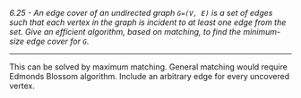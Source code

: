 *6.25 - An edge cover of an undirected graph `G=(V, E)` is a set of edges such that each vertex in the graph is incident to at least one edge from the set. Give an efficient algorithm, based on matching, to find the minimum-size edge cover for `G`.*
***
This can be solved by maximum matching. General matching would require Edmonds Blossom algorithm. Include an arbitrary edge for every uncovered vertex.
